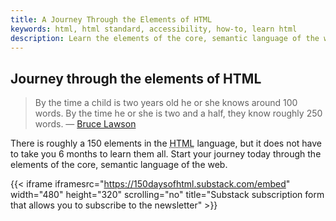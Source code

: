 ```yaml
---
title: A Journey Through the Elements of HTML
keywords: html, html standard, accessibility, how-to, learn html
description: Learn the elements of the core, semantic language of the web.
---
```


## Journey through the elements of HTML

> By the time a child is two years old he or she knows around 100 words. By the time he or she is two and a half, they know roughly 250 words. &mdash; [Bruce Lawson](https://brucelawson.co.uk/)

There is roughly a 150 elements in the <abbr title="HyperText Markup Language">HTML</abbr> language, but it does not have to take you 6 months to learn them all. Start your journey today through the elements of the core, semantic language of the web.

{{< iframe iframesrc="https://150daysofhtml.substack.com/embed" width="480" height="320" scrolling="no" title="Substack subscription form that allows you to subscribe to the newsletter" >}}

